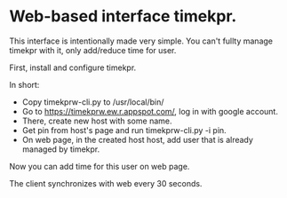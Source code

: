 Web-based interface timekpr.
============================

This interface is intentionally made very simple.
You can't fullty manage timekpr with it, only add/reduce time for user.

First, install and configure timekpr.

In short:
- Copy timekprw-cli.py to /usr/local/bin/
- Go to https://timekprw.ew.r.appspot.com/, log in with google account.
- There, create new host with some name.
- Get pin from host's page and run timekprw-cli.py -i pin.
- On web page, in the created host host, add user that is already managed by timekpr.

Now you can add time for this user on web page.

The client synchronizes with web every 30 seconds.
